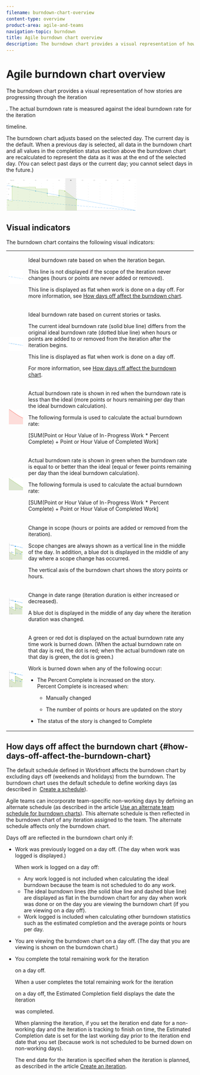 ```yaml
---
filename: burndown-chart-overview
content-type: overview
product-area: agile-and-teams
navigation-topic: burndown
title: Agile burndown chart overview
description: The burndown chart provides a visual representation of how stories are progressing through the iteration or project . The actual burndown rate is measured against the ideal burndown rate for the iteration or project timeline.
---
```


# Agile burndown chart overview

The burndown chart provides a visual representation of how stories are progressing through the iteration 

<!--
<MadCap:conditionalText data-mc-conditions="QuicksilverOrClassic.Draft mode">
or project
</MadCap:conditionalText>
-->

. The actual burndown rate is measured against the ideal burndown rate for the iteration 

<!--
<MadCap:conditionalText data-mc-conditions="QuicksilverOrClassic.Draft mode">
or project
</MadCap:conditionalText>
-->

timeline.

The burndown chart adjusts based on the selected day. The current day is the default. When a previous day is selected, all data in the burndown chart and&nbsp;all values in the completion status section above the burndown chart are recalculated to represent the data as it was at the end of the selected day. (You can select past days or the current day; you cannot select days in the future.)

![](assets/agile-iteration-burndown-350x88.png)

## Visual indicators

The burndown chart contains the following visual indicators:

<table> 
 <col> 
 <col> 
 <tbody> 
  <tr> 
   <td role="rowheader"> <img src="assets/agile-iteration-burndown-dottedblue.png" alt=""> </td> 
   <td> <p>Ideal burndown rate based on when the iteration <!--
      <MadCap:conditionalText data-mc-conditions="QuicksilverOrClassic.Draft mode">
        or project 
      </MadCap:conditionalText>
     --> began.</p> <p>This line is not displayed if the scope of the iteration never changes (hours or points are never added or removed).</p> <p>This line is displayed as flat when work is done on a day off. For more information, see <a title="Using the Agile Burndown Chart" href="#how-days-off-affect-the-burndown-chart" class="MCXref xref">How days off affect the burndown chart</a>.</p> </td> 
  </tr> 
  <tr> 
   <td role="rowheader"> <img src="assets/agile-iteration-burndown-solidblue.png" alt=""> </td> 
   <td> <p>Ideal burndown rate based on current stories or tasks.</p> <p>The current ideal burndown rate (solid blue line) differs from the original ideal burndown rate (dotted blue line) when hours or points are added to or removed from the iteration after the iteration begins.</p> <p>This line is displayed as flat when work is done on a day off.</p> <p>For more information, see <a title="Using the Agile Burndown Chart" href="#how-days-off-affect-the-burndown-chart" class="MCXref xref">How days off affect the burndown chart</a>.</p> </td> 
  </tr> 
  <tr> 
   <td role="rowheader"> <img src="assets/agile-iteration-burndown-red.png" alt=""> </td> 
   <td> <p>Actual burndown rate is shown in red when the burndown rate is less than the ideal (more points or hours remaining per day than the ideal burndown calculation).</p> <p>The following formula is used to calculate the actual burndown rate:</p> <p>[SUM(Point or Hour Value of In-Progress Work * Percent Complete) + Point or Hour Value of Completed Work]</p> </td> 
  </tr> 
  <tr> 
   <td role="rowheader"> <img src="assets/agile-iteration-burndown-green.png" alt=""> </td> 
   <td> <p>Actual burndown rate is shown in green when the burndown rate is equal to or better than the ideal (equal or fewer points remaining per day than the ideal burndown calculation).</p> <p>The following formula&nbsp;is used to calculate the actual burndown rate:</p> <p>[SUM(Point or Hour Value of In-Progress Work * Percent Complete) + Point or Hour Value of Completed Work]</p> </td> 
  </tr> 
  <tr> 
   <td role="rowheader"> <img src="assets/agile-iteration-burndown-scope.png" alt=""> </td> 
   <td> <p>Change in scope (hours or points are added or removed from the iteration).</p> <p>Scope changes are always shown as a vertical line&nbsp;in the middle of the day. In addition, a blue dot is displayed in the middle of any day where a scope change has occurred.</p> <p>The vertical axis of the burndown chart shows the story points or hours.</p> </td> 
  </tr> 
  <tr> 
   <td role="rowheader"> <img src="assets/agile-iteration-burndown-scope.png" alt=""> </td> 
   <td> <p>Change in date range (iteration duration is either increased or decreased).</p> <p>A blue dot is displayed in the middle of any day where the iteration duration was changed.</p> </td> 
  </tr> 
  <tr> 
   <td role="rowheader"> <img src="assets/agile-iteration-burndown-scope.png" alt=""> </td> 
   <td> <p>A green or red dot is displayed on the actual burndown rate any time work is burned down. (When the actual burndown rate on that day is red, the dot is red; when the actual burndown rate on that day is green, the dot is green.)</p> <p>Work is burned down when any of the following occur:</p> 
    <ul> 
     <li> The Percent Complete is increased on the story.<br>Percent Complete is increased when: 
      <ul> 
       <li> <p>Manually changed</p> </li> 
       <li> <p>The number of points or hours are updated on the story</p> </li> 
      </ul></li>  
     <li>The status of the story is changed to&nbsp;Complete</li> 
    </ul> </td> 
  </tr> 
 </tbody> 
</table>

## How days off affect the burndown chart {#how-days-off-affect-the-burndown-chart}

The default schedule defined in Workfront affects the burndown&nbsp;chart&nbsp;by excluding days off (weekends and holidays) from the burndown. The burndown chart uses the&nbsp;default schedule to define working days (as described in&nbsp; [Create a schedule](../../../administration-and-setup/set-up-workfront/configure-timesheets-schedules/create-schedules.md)).

Agile teams can incorporate team-specific non-working days by defining&nbsp;an alternate schedule (as described in the article [Use an alternate team schedule for burndown charts](../../../agile/use-scrum-in-an-agile-team/burndown/use-alt--team-schedule-burndown-charts.md)). This alternate schedule is then reflected in the burndown chart of any iteration assigned to the team. The alternate schedule affects only the burndown chart. 

<!--
<MadCap:conditionalText data-mc-conditions="QuicksilverOrClassic.Draft mode">
You cannot define an alternate schedule for an agile view on a project.
</MadCap:conditionalText>
-->

Days off are reflected in the burndown chart only if:

* Work was previously logged on a day off. (The day when work was logged is displayed.)

  When work is logged on a day off:

   * Any work logged is not included when calculating&nbsp;the ideal burndown because the team is not scheduled to do any work.
   * The ideal burndown lines (the solid blue line and dashed blue line) are displayed as flat in the burndown chart for any day when work was done or on the day you are viewing the burndown chart (if you are viewing on a day off).
   * Work logged is included when calculating other burndown statistics such as the&nbsp;estimated completion and the average points or hours per day.

* You are viewing the burndown chart on a day off. (The day that you are viewing is shown on the burndown chart.)
* You complete the total remaining work for the iteration 

  <!--
  <MadCap:conditionalText data-mc-conditions="QuicksilverOrClassic.Draft mode">
  or project
  </MadCap:conditionalText>
  -->

  on a day off.

  When a user completes the total remaining work for the iteration 

  <!--
  <MadCap:conditionalText data-mc-conditions="QuicksilverOrClassic.Draft mode">
  or project
  </MadCap:conditionalText>
  -->

  on a day off, the Estimated Completion field displays the date the iteration 

  <!--
  <MadCap:conditionalText data-mc-conditions="QuicksilverOrClassic.Draft mode">
  or project
  </MadCap:conditionalText>
  -->

  was completed.

  When planning the iteration, if you set the iteration end date for a non-working day and the iteration is tracking to finish on time, the Estimated Completion date is set for the last working day prior to the iteration end date that you set (because work is not scheduled to be burned down on non-working days).

  The end date for the iteration is specified when the iteration is planned, as described in the article [Create an iteration](../../../agile/use-scrum-in-an-agile-team/iterations/create-an-iteration.md). 

  <!--
  <MadCap:conditionalText data-mc-conditions="QuicksilverOrClassic.Draft mode">
  <span class="wysiwyg-color-pink">The end date for the project is calculated based on ...</span>
  </MadCap:conditionalText>
  -->

